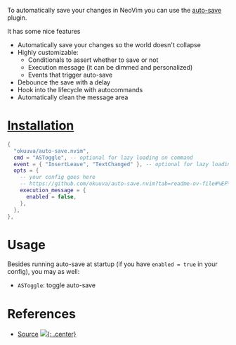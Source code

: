 To automatically save your changes in NeoVim you can use the [auto-save](https://github.com/okuuva/auto-save.nvim?tab=readme-ov-file#%EF%B8%8F-configuration) plugin.

It has some nice features

- Automatically save your changes so the world doesn't collapse
- Highly customizable:
  - Conditionals to assert whether to save or not
  - Execution message (it can be dimmed and personalized)
  - Events that trigger auto-save
- Debounce the save with a delay
- Hook into the lifecycle with autocommands
- Automatically clean the message area

# [Installation ](https://github.com/okuuva/auto-save.nvim?tab=readme-ov-file#-installation) 
```lua 
{
  "okuuva/auto-save.nvim",
  cmd = "ASToggle", -- optional for lazy loading on command
  event = { "InsertLeave", "TextChanged" }, -- optional for lazy loading on trigger events
  opts = {
    -- your config goes here
    -- https://github.com/okuuva/auto-save.nvim?tab=readme-ov-file#%EF%B8%8F-configuration
    execution_message = {
      enabled = false,
    },
  },
},
```

# Usage


Besides running auto-save at startup (if you have `enabled = true` in your config), you may as well:

- `ASToggle`: toggle auto-save

# References

- [Source](https://github.com/okuuva/auto-save.nvim)
[![](not-by-ai.svg){: .center}](https://notbyai.fyi)
